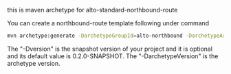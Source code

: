this is maven archetype for alto-standard-northbound-route

You can create a northbound-route template following under command
```Bash
mvn archetype:generate -DarchetypeGroupId=alto-northbound -DarchetypeArtifactId=alto-northbound-archetype -DarchetypeVersion=1.0.0-SNAPSHOT [-Dversion=0.2.0-SNAPSHOT]
```
The "-Dversion" is the snapshot version of your project and it is optional and its default value is 0.2.0-SNAPSHOT.
The "-DarchetypeVersion" is the archetype version.







